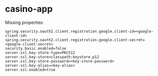 # casino-app

Missing properties:

    spring.security.oauth2.client.registration.google.client-id=<google-client-id>
    spring.security.oauth2.client.registration.google.client-secret=<google-client-secret>
    security.basic.enabled=false
    server.ssl.key-store-type=PKCS12
    server.ssl.key-store=classpath:keystore.p12
    server.ssl.key-store-password=<key-store-password>
    server.ssl.key-alias=<key-alias>
    server.ssl.enabled=true